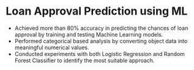# Loan Approval Prediction using ML
- Achieved more than 80% accuracy in predicting the chances of loan approval by training and testing Machine Learning models.
- Performed categorical based analysis by converting object data into meaningful numerical values.
- Conducted experiments with both Logistic Regression and Random Forest Classifier to identify the most suitable approach.

